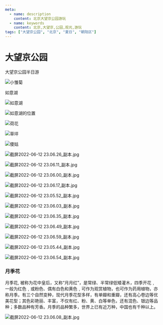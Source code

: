 ```yaml
---
meta:
  - name: description
    content: 北京大望京公园游玩
  - name: keywords
    content: 北京,大望京,公园,观光,游玩
tags: ["大望京公园", "北京", "夏日", "朝阳区"]
---
```


# 大望京公园

大望京公园半日游

![小雏菊](https://0.z.wiki/images/20220612/ecba6dc96c1342caa1042f9096068ac5.jpg)

如意湖

![如意湖](https://1.z.wiki/images/20220612/d2688853bb2941edba82105220c3007f.jpg)

![如意湖的位置](https://2.z.wiki/images/20220612/da1a5feb81cd4154ac14401132502029.png?x-oss-process=image/resize,w_800/quality,q_80)

![荷花](https://3.z.wiki/images/20220612/e728aa20ef2940ec8e18aa557056c242.jpg)

![草坪](https://4.z.wiki/images/20220612/09000d53987f4e4087217d489f489a77.jpg)

![傻姑](https://0.z.wiki/images/20220612/db2be3faafb94478a9126b2010abe980.jpg)

![截屏2022-06-12 23.06.26_副本.jpg](https://1.z.wiki/images/20220612/6e97537393e54981af0899b3c9dfb33f.jpg)

![截屏2022-06-12 23.06.11_副本.jpg](https://2.z.wiki/images/20220612/5bb69e4f47234ba2b792aa8af4ffd3e7.jpg)

![截屏2022-06-12 23.06.00_副本.jpg](https://3.z.wiki/images/20220612/5f2ad1c6c2b6443e9e8adcfd4d7090ad.jpg)

![截屏2022-06-12 23.06.17_副本.jpg](https://4.z.wiki/images/20220612/ecea8256f93541d0945780002a2f3f48.jpg)

![截屏2022-06-12 23.05.52_副本.jpg](https://0.z.wiki/images/20220612/b332a8ad525441f0b3574177cb5478a1.jpg)

![截屏2022-06-12 23.06.03_副本.jpg](https://1.z.wiki/images/20220612/d7ddd2219e394003bc657b08639a227a.jpg)

![截屏2022-06-12 23.06.35_副本.jpg](https://2.z.wiki/images/20220612/af1e231d70534bca84c6bb2a4e1d3367.jpg)

![截屏2022-06-12 23.06.49_副本.jpg](https://3.z.wiki/images/20220612/9d89b816e2034fd49cccaf28192bce99.jpg)

![截屏2022-06-12 23.06.59_副本.jpg](https://4.z.wiki/images/20220612/142b9734943f4bbe932ec430315852a0.jpg)

![截屏2022-06-12 23.05.44_副本.jpg](https://0.z.wiki/images/20220612/50d302357b214b828b0fc7259ebbcd8f.jpg)

![截屏2022-06-12 23.06.54_副本.jpg](https://1.z.wiki/images/20220612/687047281e7d49359d6a87e5e805c7f4.jpg)

### 月季花

月季花, 被称为花中皇后，又称“月月红”，是常绿、半常绿低矮灌木，四季开花﹐一般为红色﹐或粉色、偶有白色和黄色﹐可作为观赏植物，也可作为药用植物，亦称月季。有三个自然变种，现代月季花型多样，有单瓣和重瓣，还有高心卷边等优美花型；其色彩艳丽、丰富，不仅有红、粉、黄、白等单色，还有混色、银边等品种；多数品种有芳香。月季的品种繁多，世界上已有近万种，中国也有千种以上。

![截屏2022-06-12 23.06.08_副本.jpg](https://0.z.wiki/images/20220612/395096fdc4d74117b0c80ef4b14f8491.jpg)

